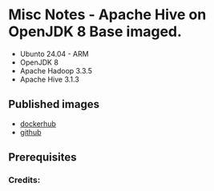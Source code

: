 # Misc Notes - Apache Hive on OpenJDK 8 Base imaged.

- Ubunto 24.04 - ARM
- OpenJDK 8
- Apache Hadoop 3.3.5
- Apache Hive 3.1.3

## Published images
- [dockerhub](https://hub.docker.com/...)
- [github](https://github.com/...)

## Prerequisites


### Credits:
